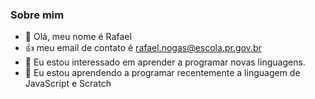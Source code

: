   ### Sobre mim
- 👋 Olá, meu nome é Rafael
- 👍 meu email de contato é rafael.nogas@escola.pr.gov.br
- 👀 Eu estou interessado em aprender a programar novas linguagens.
- 🌱 Eu estou aprendendo a programar recentemente a linguagem de JavaScript e Scratch


<!---
rafaceias/rafaceias is a ✨ special ✨ repository because its `README.md` (this file) appears on your GitHub profile.
You can click the Preview link to take a look at your changes.
--->
